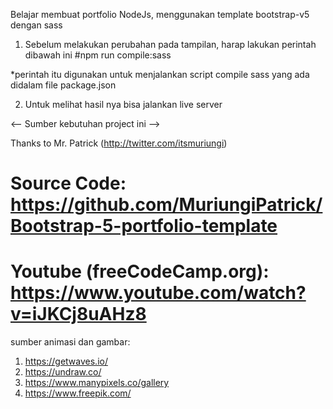 Belajar membuat portfolio NodeJs, menggunakan template bootstrap-v5 dengan sass

1. Sebelum melakukan perubahan pada tampilan, harap lakukan perintah dibawah ini
#npm run compile:sass

*perintah itu digunakan untuk menjalankan script compile sass yang ada didalam file package.json

2. Untuk melihat hasil nya bisa jalankan live server


<-- Sumber kebutuhan project ini -->

Thanks to Mr. Patrick (http://twitter.com/itsmuriungi)
# Source Code: https://github.com/MuriungiPatrick/Bootstrap-5-portfolio-template
# Youtube (freeCodeCamp.org): https://www.youtube.com/watch?v=iJKCj8uAHz8

sumber animasi dan gambar:
1. https://getwaves.io/
2. https://undraw.co/
3. https://www.manypixels.co/gallery
4. https://www.freepik.com/
